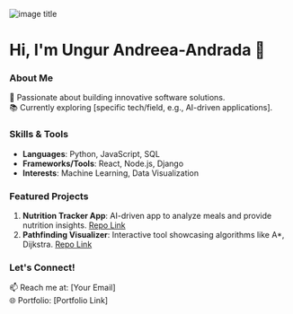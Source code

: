 ![image title](https://rushter.com/counter.svg)

# Hi, I'm Ungur Andreea-Andrada 👋

### About Me
🌟 Passionate about building innovative software solutions.  
📚 Currently exploring [specific tech/field, e.g., AI-driven applications].

### Skills & Tools
- **Languages**: Python, JavaScript, SQL  
- **Frameworks/Tools**: React, Node.js, Django  
- **Interests**: Machine Learning, Data Visualization  

### Featured Projects
1. **Nutrition Tracker App**: AI-driven app to analyze meals and provide nutrition insights. [Repo Link](#)
2. **Pathfinding Visualizer**: Interactive tool showcasing algorithms like A*, Dijkstra. [Repo Link](#)

### Let's Connect!
📫 Reach me at: [Your Email]  
🌐 Portfolio: [Portfolio Link]
